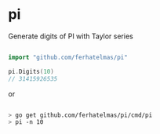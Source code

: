 # pi
Generate digits of PI with Taylor series

```go

import "github.com/ferhatelmas/pi"

pi.Digits(10)
// 31415926535
```

or

```sh

> go get github.com/ferhatelmas/pi/cmd/pi
> pi -n 10
```
